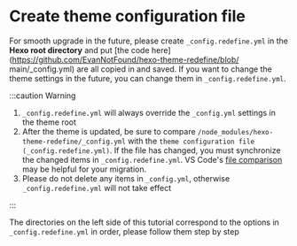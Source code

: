 # Create theme configuration file

For smooth upgrade in the future, please create `_config.redefine.yml` in the **Hexo root directory** and put [the code here](https://github.com/EvanNotFound/hexo-theme-redefine/blob/ main/_config.yml) are all copied in and saved. If you want to change the theme settings in the future, you can change them in `_config.redefine.yml`.

:::caution Warning

1. `_config.redefine.yml` will always override the `_config.yml` settings in the theme root
2. After the theme is updated, be sure to compare `/node_modules/hexo-theme-redefine/_config.yml` with the `theme configuration file (_config.redefine.yml)`. If the file has changed, you must synchronize the changed items in `_config.redefine.yml`. VS Code's [file comparison](/usage-tutorial/advanced.html#%E6%96%87%E4%BB%B6%E6%AF%94%E5%AF%B9) may be helpful for your migration.
3. Please do not delete any items in `_config.yml`, otherwise `_config.redefine.yml` will not take effect

:::

The directories on the left side of this tutorial correspond to the options in `_config.redefine.yml` in order, please follow them step by step
